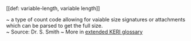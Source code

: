 [[def: variable-length, variable length]]

~ a type of count code allowing for vaiable size signatures or attachments which can be parsed to get the full size.  
~ Source: Dr. S. Smith
~ More in <a href="https://weboftrust.github.io/WOT-terms/docs/glossary/variable-length">extended KERI glossary</a>
